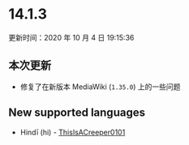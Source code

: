 # 14.1.3

更新时间：2020 年 10 月 4 日 19:15:36

## 本次更新

- <status status="fixed"/> 修复了在新版本 MediaWiki (`1.35.0`) 上的一些问题

## New supported languages

- Hindī (hi) - [ThisIsACreeper0101](https://github.com/ThisIsACreeper0101)
